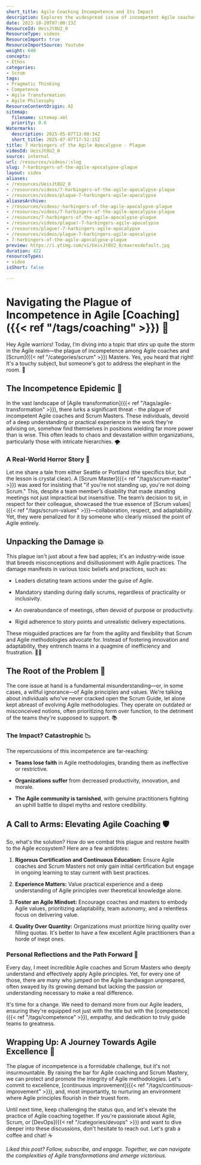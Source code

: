 ```yaml
---
short_title: Agile Coaching Incompetence and Its Impact
description: Explores the widespread issue of incompetent Agile coaches and Scrum Masters, its impact on teams and organisations, and practical steps to restore true Agile values.
date: 2023-10-20T07:00:23Z
ResourceId: UeisJt8U2_0
ResourceType: videos
ResourceImport: true
ResourceImportSource: Youtube
weight: 640
concepts:
- Ethos
categories:
- Scrum
tags:
- Pragmatic Thinking
- Competence
- Agile Transformation
- Agile Philosophy
ResourceContentOrigin: AI
sitemap:
  filename: sitemap.xml
  priority: 0.6
Watermarks:
  description: 2025-05-07T13:08:34Z
  short_title: 2025-07-07T17:52:15Z
title: 7 Harbingers of the Agile Apocalypse - Plague
videoId: UeisJt8U2_0
source: internal
url: /resources/videos/:slug
slug: 7-harbingers-of-the-agile-apocalypse-plague
layout: video
aliases:
- /resources/UeisJt8U2_0
- /resources/videos/7-harbingers-of-the-agile-apocalypse-plague
- /resources/videos/plague-7-harbingers-agile-apocalypse
aliasesArchive:
- /resources/videos/-harbingers-of-the-agile-apocalypse-plague
- /resources/videos/7-harbingers-of-the-agile-apocalypse-plague
- /resources/7-harbingers-of-the-agile-apocalypse-plague
- /resources/videos/plague!-7-harbingers-agile-apocalypse
- /resources/plague!-7-harbingers-agile-apocalypse
- /resources/videos/plague-7-harbingers-agile-apocalypse
- 7-harbingers-of-the-agile-apocalypse-plague
preview: https://i.ytimg.com/vi/UeisJt8U2_0/maxresdefault.jpg
duration: 422
resourceTypes:
- video
isShort: false

---
```

# Navigating the Plague of Incompetence in Agile [Coaching]({{< ref "/tags/coaching" >}}) 🚧

Hey Agile warriors! Today, I’m diving into a topic that stirs up quite the storm in the Agile realm—the plague of incompetence among Agile coaches and [Scrum]({{< ref "/categories/scrum" >}}) Masters. Yes, you heard that right! It's a touchy subject, but someone's got to address the elephant in the room. 🐘

## The Incompetence Epidemic 🦠

In the vast landscape of [Agile transformation]({{< ref "/tags/agile-transformation" >}}), there lurks a significant threat - the plague of incompetent Agile coaches and Scrum Masters. These individuals, devoid of a deep understanding or practical experience in the work they're advising on, somehow find themselves in positions wielding far more power than is wise. This often leads to chaos and devastation within organizations, particularly those with intricate hierarchies. 🌪️

### A Real-World Horror Story 📍

Let me share a tale from either Seattle or Portland (the specifics blur, but the lesson is crystal clear). A [Scrum Master]({{< ref "/tags/scrum-master" >}}) was axed for insisting that "if you're not standing up, you're not doing Scrum." This, despite a team member’s disability that made standing meetings not just impractical but insensitive. The team’s decision to sit, in respect for their colleague, showcased the true essence of [Scrum values]({{< ref "/tags/scrum-values" >}})—collaboration, respect, and adaptability. Yet, they were penalized for it by someone who clearly missed the point of Agile entirely.

## Unpacking the Damage 💥

This plague isn't just about a few bad apples; it's an industry-wide issue that breeds misconceptions and disillusionment with Agile practices. The damage manifests in various toxic beliefs and practices, such as:

- Leaders dictating team actions under the guise of Agile.

- Mandatory standing during daily scrums, regardless of practicality or inclusivity.

- An overabundance of meetings, often devoid of purpose or productivity.

- Rigid adherence to story points and unrealistic delivery expectations.

These misguided practices are far from the agility and flexibility that Scrum and Agile methodologies advocate for. Instead of fostering innovation and adaptability, they entrench teams in a quagmire of inefficiency and frustration. 🤦‍♂️

## The Root of the Problem 🌱

The core issue at hand is a fundamental misunderstanding—or, in some cases, a willful ignorance—of Agile principles and values. We're talking about individuals who've never cracked open the Scrum Guide, let alone kept abreast of evolving Agile methodologies. They operate on outdated or misconceived notions, often prioritizing form over function, to the detriment of the teams they're supposed to support. 📚

### The Impact? Catastrophic 📉

The repercussions of this incompetence are far-reaching:

- **Teams lose faith** in Agile methodologies, branding them as ineffective or restrictive.

- **Organizations suffer** from decreased productivity, innovation, and morale.

- **The Agile community is tarnished**, with genuine practitioners fighting an uphill battle to dispel myths and restore credibility.

## A Call to Arms: Elevating Agile Coaching 🛡️

So, what's the solution? How do we combat this plague and restore health to the Agile ecosystem? Here are a few antidotes:

1. **Rigorous Certification and Continuous Education:** Ensure Agile coaches and Scrum Masters not only gain initial certification but engage in ongoing learning to stay current with best practices.

2. **Experience Matters:** Value practical experience and a deep understanding of Agile principles over theoretical knowledge alone.

3. **Foster an Agile Mindset:** Encourage coaches and masters to embody Agile values, prioritizing adaptability, team autonomy, and a relentless focus on delivering value.

4. **Quality Over Quantity:** Organizations must prioritize hiring quality over filling quotas. It's better to have a few excellent Agile practitioners than a horde of inept ones.

### Personal Reflections and the Path Forward 🚀

Every day, I meet incredible Agile coaches and Scrum Masters who deeply understand and effectively apply Agile principles. Yet, for every one of those, there are many who jumped on the Agile bandwagon unprepared, often swayed by its growing demand but lacking the passion or understanding necessary to make a real difference.

It's time for a change. We need to demand more from our Agile leaders, ensuring they're equipped not just with the title but with the [competence]({{< ref "/tags/competence" >}}), empathy, and dedication to truly guide teams to greatness.

## Wrapping Up: A Journey Towards Agile Excellence 🌟

The plague of incompetence is a formidable challenge, but it's not insurmountable. By raising the bar for Agile coaching and Scrum Mastery, we can protect and promote the integrity of Agile methodologies. Let's commit to excellence, [continuous improvement]({{< ref "/tags/continuous-improvement" >}}), and, most importantly, to nurturing an environment where Agile principles flourish in their truest form.

Until next time, keep challenging the status quo, and let's elevate the practice of Agile coaching together. If you're passionate about Agile, Scrum, or [DevOps]({{< ref "/categories/devops" >}}) and want to dive deeper into these discussions, don't hesitate to reach out. Let's grab a coffee and chat! ☕

_Liked this post? Follow, subscribe, and engage. Together, we can navigate the complexities of Agile transformations and emerge victorious._
